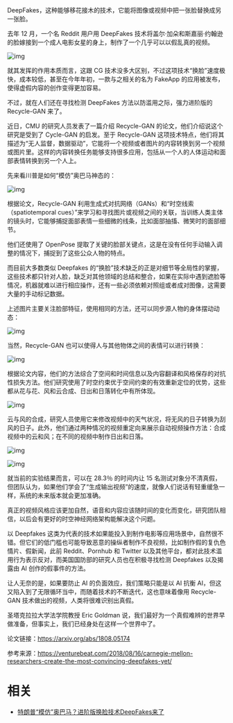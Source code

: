 

DeepFakes，这种能够移花接木的技术，它能将图像或视频中把一张脸替换成另一张脸。



去年 12 月，一个名 Reddit 用户用 DeepFakes 技术将盖尔·加朵和斯嘉丽·约翰逊的脸嫁接到一个成人电影女星的身上，制作了一个几乎可以以假乱真的视频。



![img](https://mmbiz.qpic.cn/mmbiz_jpg/BnSNEaficFAYtJdWSJQYwiaY5gyOLej6jy0KHJ0CFXYucibthDGk8k5f2Sbpax17w9gVXaf9XXqn5N7iadvicveHhXg/640?wx_fmt=jpeg&tp=webp&wxfrom=5&wx_lazy=1&wx_co=1)



就其发挥的作用本质而言，这跟 CG 技术没多大区别，不过这项技术“换脸”速度极快，成本较低，甚至在今年年初，一款与之相关的名为 FakeApp 的应用被发布，使得虚假内容的创作变得更加容易。



不过，就在人们还在寻找检测 DeepFakes 方法以防滥用之际，强力进阶版的 Recycle-GAN 来了。



近日，CMU 的研究人员发表了一篇介绍 Recycle-GAN 的论文，他们介绍说这个研究是受到了 Cycle-GAN 的启发。至于 Recycle-GAN 这项技术特点，他们将其描述为“无人监督，数据驱动”，它能将一个视频或者图片的内容转换到另一个视频或图片里。这样的内容转换任务能够支持很多应用，包括从一个人的人体运动和面部表情转换到另一个人上。



先来看川普是如何“模仿”奥巴马神态的：



![img](https://mmbiz.qpic.cn/mmbiz_gif/BnSNEaficFAYtJdWSJQYwiaY5gyOLej6jy34iadO4xdiatVZps0RvzOP9hJsmXygQQX4VeVnphDEx5ToibpN8LlQ0ug/640?wx_fmt=gif&tp=webp&wxfrom=5&wx_lazy=1)



根据论文，Recycle-GAN 利用生成式对抗网络（GANs）和“时空线索（spatiotemporal cues）”来学习和寻找图片或视频之间的关联，当训练人类主体的镜头时，它能够捕捉面部表情一些细微的线条，比如面部抽搐、微笑时的面部细节。



他们还使用了 OpenPose 提取了关键的脸部关键点，这是在没有任何手动输入调整的情况下，捕捉到了这些公众人物的特点。



而目前大多数类似 Deepfakes 的“换脸”技术缺乏的正是对细节等全局性的掌握，这些技术都只针对人脸，缺乏对其他领域的总结和整合，如果在实际中遇到遮脸等情况，机器就难以进行相应操作，还有一些必须依赖对照组或者成对图像，这需要大量的手动标记数据。



上述图片主要关注脸部特征，使用相同的方法，还可以同步源人物的身体摆动动态：

﻿![img](https://mmbiz.qpic.cn/mmbiz_gif/BnSNEaficFAYtJdWSJQYwiaY5gyOLej6jy0WySnicdW8iaaTrczIkciaTbWJadSKE6libNTjym81YSib4ckNLAgLIOYGw/640?wx_fmt=gif&tp=webp&wxfrom=5&wx_lazy=1)﻿

当然，Recycle-GAN 也可以使得人与其他物体之间的表情可以进行转换：



![img](https://mmbiz.qpic.cn/mmbiz_gif/BnSNEaficFAYtJdWSJQYwiaY5gyOLej6jy171xegRPOfyN7tEn2V8YCcRQ3316CJaVSNMszlqWF7Xbjicu5q1Nib2A/640?wx_fmt=gif&tp=webp&wxfrom=5&wx_lazy=1)﻿



根据论文内容，他们的方法综合了空间和时间信息以及内容翻译和风格保存的对抗性损失方法。他们研究使用了时空约束优于空间约束的有效重新定位的优势，这些都从花与花、风和云合成、日出和日落转化中有所体现。



![img](https://mmbiz.qpic.cn/mmbiz_gif/BnSNEaficFAYtJdWSJQYwiaY5gyOLej6jyeOMRd6N0OBjqfpmtXGUVF5CXI6g3vNiayqF9AgHXNvShqGw1ia7kP2kQ/640?wx_fmt=gif&tp=webp&wxfrom=5&wx_lazy=1)﻿

云与风的合成，研究人员使用它来修改视频中的天气状况，将无风的日子转换为刮风的日子。此外，他们通过两种情况的视频重定向来展示自动视频操作方法：合成视频中的云和风；在不同的视频中制作日出和日落。



﻿![img](https://mmbiz.qpic.cn/mmbiz_jpg/BnSNEaficFAYtJdWSJQYwiaY5gyOLej6jydXQeAmhOWjGJ6NIF6x6tJeibZrbmIZ4BMcBPMbAT7VFibKSia2zuaiat9Q/640?wx_fmt=jpeg&tp=webp&wxfrom=5&wx_lazy=1&wx_co=1)﻿



﻿![img](https://mmbiz.qpic.cn/mmbiz_jpg/BnSNEaficFAYtJdWSJQYwiaY5gyOLej6jyz7t2giakvFxyUuUbLHyPcJ2trQ3tkFYLTibu9bOqgzgkCr8ABoza6nQw/640?wx_fmt=jpeg&tp=webp&wxfrom=5&wx_lazy=1&wx_co=1)﻿



就当前的实验结果而言，可以在 28.3％ 的时间内让 15 名测试对象分不清真假，但团队认为，如果他们学会了“生成输出视频”的速度，就像人们说话有轻重缓急一样，系统的未来版本就会更加准确。



真正的视频风格应该更加自然，语音和内容应该随时间的变化而变化，研究团队相信，以后会有更好的时空神经网络架构能解决这个问题。



以 Deepfakes 这类为代表的技术如果能投入到制作电影等应用场景中，自然很不错。但它们的低门槛也可能导致恶意的操纵者制作不良视频，比如制作假的复仇色情片、假新闻，此前 Reddit、Pornhub 和 Twitter 以及其他平台，都对此技术滥用行为表示反对，而美国国防部的研究人员也在积极寻找检测 Deepfakes 以及揭露由 AI 创作的假事件的方法。



让人无奈的是，如果要防止 AI 的负面效应，我们策略只能是以 AI 抗衡 AI，但这又陷入到了无限循环当中，而随着技术的不断迭代，这也意味着像用 Recycle-GAN 技术做出的视频，人类将很难识别出真假。



﻿圣塔克拉拉大学法学院教授 Eric Goldman 说，我们最好为一个真假难辨的世界早做准备，但事实上，我们已经身处在这样一个世界中了。



论文链接：https://arxiv.org/abs/1808.05174



参考来源：https://venturebeat.com/2018/08/16/carnegie-mellon-researchers-create-the-most-convincing-deepfakes-yet/


# 相关

- [特朗普“模仿”奥巴马？进阶版换脸技术DeepFakes来了](https://mp.weixin.qq.com/s?__biz=MzI0ODcxODk5OA==&mid=2247497037&idx=1&sn=29524d65144a4f811d0e42d71ae077e6&chksm=e99ec6b4dee94fa2f1be09da9b4071fec0313ab55249180734e88eb110237ded31ad6ab3a8cb&mpshare=1&scene=1&srcid=08206gXXRsKBYYhzwbQqUeUQ#rd)
